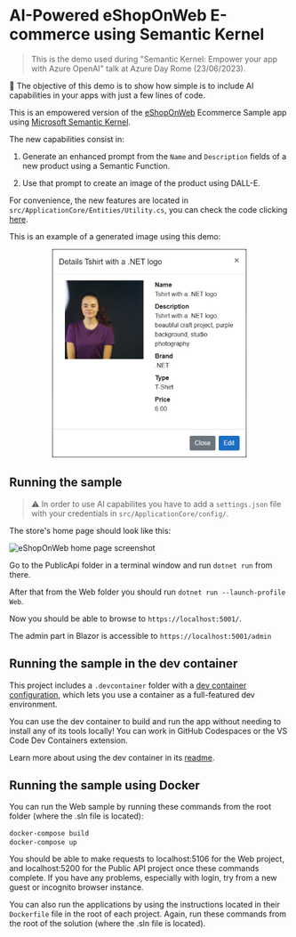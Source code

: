 # AI-Powered eShopOnWeb E-commerce using Semantic Kernel
> This is the demo used during "Semantic Kernel: Empower your app with Azure OpenAI" talk at Azure Day Rome (23/06/2023).

🎯 The objective of this demo is to show how simple is to include AI capabilities in your apps with just a few lines of code.

This is an empowered version of the [eShopOnWeb](https://github.com/dotnet-architecture/eShopOnWeb) Ecommerce Sample app using [Microsoft Semantic Kernel](https://github.com/microsoft/semantic-kernel).

The new capabilities consist in:

1. Generate an enhanced prompt from the `Name` and `Description` fields of a new product using a Semantic Function.

2. Use that prompt to create an image of the product using DALL-E.

For convenience, the new features are located in  `src/ApplicationCore/Entities/Utility.cs`, you can check the code clicking [here](https://github.com/alexcalabrese/semantic-kernel-ecom/blob/dd3904e973977b415c0200d2e22674b979ac6447/src/ApplicationCore/Entities/Utility.cs#L8).

This is an example of a generated image using this demo:

<div align="center">
      <img
        src="images/generated_image_product.png"
        width="350"
      />
</div>

## Running the sample

> ⚠️ In order to use AI capabilites you have to add a `settings.json` file with your credentials in `src/ApplicationCore/config/`.

The store's home page should look like this:

![eShopOnWeb home page screenshot](https://user-images.githubusercontent.com/782127/88414268-92d83a00-cdaa-11ea-9b4c-db67d95be039.png)

Go to the PublicApi folder in a terminal window and run `dotnet run` from there. 

After that from the Web folder you should run `dotnet run --launch-profile Web`. 

Now you should be able to browse to `https://localhost:5001/`.

The admin part in Blazor is accessible to `https://localhost:5001/admin`

## Running the sample in the dev container

This project includes a `.devcontainer` folder with a [dev container configuration](https://containers.dev/), which lets you use a container as a full-featured dev environment.

You can use the dev container to build and run the app without needing to install any of its tools locally! You can work in GitHub Codespaces or the VS Code Dev Containers extension.

Learn more about using the dev container in its [readme](/.devcontainer/devcontainerreadme.md).

## Running the sample using Docker

You can run the Web sample by running these commands from the root folder (where the .sln file is located):

```
docker-compose build
docker-compose up
```

You should be able to make requests to localhost:5106 for the Web project, and localhost:5200 for the Public API project once these commands complete. If you have any problems, especially with login, try from a new guest or incognito browser instance.

You can also run the applications by using the instructions located in their `Dockerfile` file in the root of each project. Again, run these commands from the root of the solution (where the .sln file is located).
